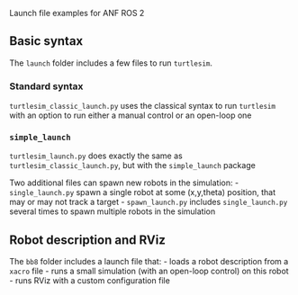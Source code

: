 Launch file examples for ANF ROS 2

## Basic syntax

The `launch` folder includes a few files to run `turtlesim`.

### Standard syntax

`turtlesim_classic_launch.py` uses the classical syntax to run `turtlesim` with an option to run either a manual control or an open-loop one

### `simple_launch`

`turtlesim_launch.py` does exactly the same as `turtlesim_classic_launch.py`, but with the `simple_launch` package

Two additional files can spawn new robots in the simulation:
    - `single_launch.py` spawn a single robot at some (x,y,theta) position, that may or may not track a target
    - `spawn_launch.py` includes `single_launch.py` several times to spawn multiple robots in the simulation


## Robot description and RViz

The `bb8` folder includes a launch file that:
    - loads a robot description from a `xacro` file
    - runs a small simulation (with an open-loop control) on this robot
    - runs RViz with a custom configuration file
    
